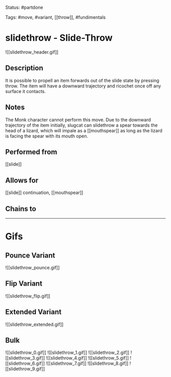 Status: #partdone

Tags: #move, #variant, [[throw]], #fundimentals

# slidethrow - Slide-Throw
![[slidethrow_header.gif]]
## Description
It is possible to propell an item forwards out of the slide state by pressing throw. The item will have a downward trajectory and ricochet once off any surface it contacts.

## Notes
The Monk character cannot perform this move.
Due to the downward trajectory of the item initially, slugcat can slidethrow a spear towards the head of a lizard, which will impale as a [[mouthspear]] as long as the lizard is facing the spear with its mouth open.

## Performed from
[[slide]]

## Allows for
[[slide]] continuation, [[mouthspear]]

## Chains to


___
# Gifs
## Pounce Variant
![[slidethrow_pounce.gif]]
## Flip Variant
![[slidethrow_flip.gif]]
## Extended Variant
![[slidethrow_extended.gif]]
## Bulk
![[slidethrow_0.gif]]
![[slidethrow_1.gif]]
![[slidethrow_2.gif]]
![[slidethrow_3.gif]]
![[slidethrow_4.gif]]
![[slidethrow_5.gif]]
![[slidethrow_6.gif]]
![[slidethrow_7.gif]]
![[slidethrow_8.gif]]
![[slidethrow_9.gif]]